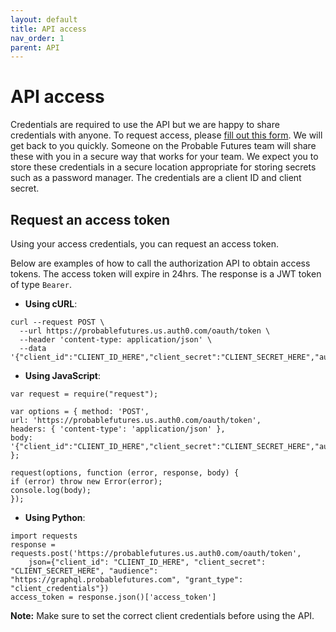 ```yaml
---
layout: default
title: API access
nav_order: 1
parent: API
---
```


# API access

Credentials are required to use the API but we are happy to share credentials with anyone. To request access, please [fill out this form](https://airtable.com/shrOMfMgh7EoHajKN). We will get back to you quickly. Someone on the Probable Futures team will share these with you in a secure way that works for your team. We expect you to store these credentials in a secure location appropriate for storing secrets such as a password manager. The credentials are a client ID and client secret. 

## Request an access token

Using your access credentials, you can request an access token.

Below are examples of how to call the authorization API to obtain access tokens. The access token will expire in 24hrs. The response is a JWT token of type `Bearer`.

-   **Using cURL**:

```
curl --request POST \
  --url https://probablefutures.us.auth0.com/oauth/token \
  --header 'content-type: application/json' \
  --data '{"client_id":"CLIENT_ID_HERE","client_secret":"CLIENT_SECRET_HERE","audience":"https://graphql.probablefutures.com","grant_type":"client_credentials"}'
```

-   **Using JavaScript**:

```
var request = require("request");

var options = { method: 'POST',
url: 'https://probablefutures.us.auth0.com/oauth/token',
headers: { 'content-type': 'application/json' },
body: '{"client_id":"CLIENT_ID_HERE","client_secret":"CLIENT_SECRET_HERE","audience":"https://graphql.probablefutures.com","grant_type":"client_credentials"}' };

request(options, function (error, response, body) {
if (error) throw new Error(error);
console.log(body);
});
```

-   **Using Python**:

```
import requests
response = requests.post('https://probablefutures.us.auth0.com/oauth/token',
	json={"client_id": "CLIENT_ID_HERE", "client_secret": "CLIENT_SECRET_HERE", "audience": "https://graphql.probablefutures.com", "grant_type": "client_credentials"})
access_token = response.json()['access_token']
```

**Note:** Make sure to set the correct client credentials before using the API.
